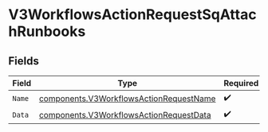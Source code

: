 # V3WorkflowsActionRequestSqAttachRunbooks


## Fields

| Field                                                                                              | Type                                                                                               | Required                                                                                           | Description                                                                                        |
| -------------------------------------------------------------------------------------------------- | -------------------------------------------------------------------------------------------------- | -------------------------------------------------------------------------------------------------- | -------------------------------------------------------------------------------------------------- |
| `Name`                                                                                             | [components.V3WorkflowsActionRequestName](../../models/components/v3workflowsactionrequestname.md) | :heavy_check_mark:                                                                                 | N/A                                                                                                |
| `Data`                                                                                             | [components.V3WorkflowsActionRequestData](../../models/components/v3workflowsactionrequestdata.md) | :heavy_check_mark:                                                                                 | N/A                                                                                                |